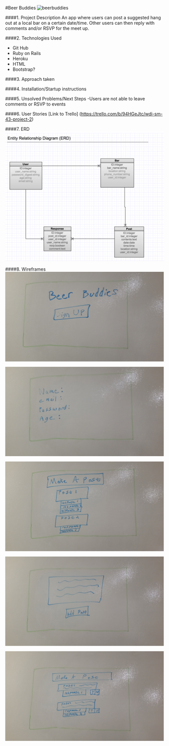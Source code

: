 #Beer Buddies
![beerbuddies](http://topwines.ro/wp-content/uploads/2016/04/o-BEER-CHEERS-facebook.jpg)

####1. Project Description
An app where users can post a suggested hang out at a local bar on a certain date/time.  Other users can then reply with comments and/or RSVP for the meet up.

####2. Technologies Used
- Git Hub
- Ruby on Rails
- Heroku
- HTML
- Bootstrap?

####3. Approach taken

####4. Installation/Startup instructions

####5. Unsolved Problems/Next Steps
-Users are not able to leave comments or RSVP to events

####6. User Stories
[Link to Trello] (https://trello.com/b/94HGeJtc/wdi-sm-43-project-2)

####7. ERD
![ERD](./app/assets/images/image_6.png)

####8. Wireframes
![Wireframe 1](./app/assets/images/image_1.png)

![Wireframe 2](./app/assets/images/image_2.png)

![Wireframe 3](./app/assets/images/image_3.png)

![Wireframe 4](./app/assets/images/image_4.png)

![Wireframe 5](./app/assets/images/image_5.png)
